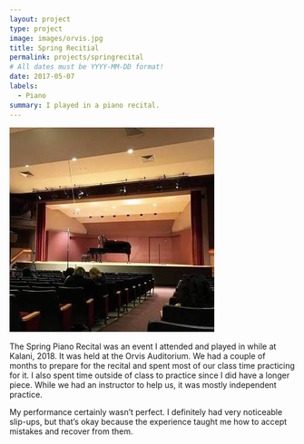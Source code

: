 ```yaml
---
layout: project
type: project
image: images/orvis.jpg
title: Spring Recitial
permalink: projects/springrecital
# All dates must be YYYY-MM-DD format!
date: 2017-05-07
labels:
  - Piano
summary: I played in a piano recital. 
---
```


<img class="ui medium right floated rounded image" src="/images/orvis.jpg">

The Spring Piano Recital was an event I attended and played in while at Kalani, 2018. It was held at the Orvis Auditorium. We had a couple of months to prepare for the recital and spent most of our class time practicing for it. I also spent time outside of class to practice since I did have a longer piece. While we had an instructor to help us, it was mostly independent practice. 

My performance certainly wasn’t perfect. I definitely had very noticeable slip-ups, but that’s okay because the experience taught me how to accept mistakes and recover from them. 
